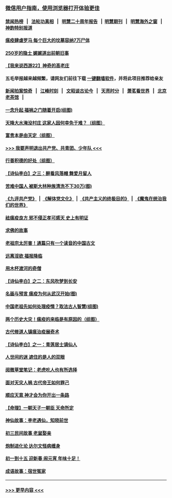 ### [微信用户指南，使用浏览器打开体验更佳](https://github.com/gfw-breaker/banned-news1/blob/master/indexes/wechat-guide.md?t=0)
#### [禁闻热榜](热点新闻.md?t=0)  &nbsp;&nbsp;|&nbsp;&nbsp; [法轮功真相](https://github.com/gfw-breaker/truth/blob/master/README.md?t=0) &nbsp;&nbsp;|&nbsp;&nbsp; [明慧二十周年报告](https://github.com/gfw-breaker/mh-reports/blob/master/README.md?t=0) &nbsp;&nbsp;|&nbsp;&nbsp;[明慧期刊](https://github.com/gfw-breaker/mh-qikan) &nbsp;&nbsp;|&nbsp;&nbsp; [明慧海外之窗](https://github.com/gfw-breaker/mh-news/blob/master/README.md?t=0) &nbsp;&nbsp;|&nbsp;&nbsp; [神韵特别报道](https://github.com/gfw-breaker/mh-news/blob/master/shenyun.md?t=0)
#### [瘟疫肆虐罗马 每个巨大的坟墓容纳7万尸体](../pages/prog647/a102769736.md?t=02051711) 
#### [250岁的隐士 娓娓道出前朝旧事](../pages/prog647/a102769724.md?t=02051711) 
#### [【我来说西游22】神奇的高老庄](../pages/prog647/a102769588.md?t=02051711) 
#### 五毛举报越来越频繁，请网友们前往下载 [一键翻墙软件](https://github.com/gfw-breaker/ssr-accounts)，并将此项目推荐给亲友
#### [新闻拍案惊奇](https://github.com/gfw-breaker/banned-news1/blob/master/pages/link4.md) &nbsp;&nbsp;|&nbsp;&nbsp; [江峰时刻](https://github.com/gfw-breaker/banned-news1/blob/master/pages/link4.md) &nbsp;&nbsp;|&nbsp;&nbsp; [文昭谈古论今](https://github.com/gfw-breaker/banned-news1/blob/master/pages/link4.md) &nbsp;&nbsp;|&nbsp;&nbsp; [天亮时分](https://github.com/gfw-breaker/banned-news1/blob/master/pages/link4.md) &nbsp;&nbsp;|&nbsp;&nbsp; [萧茗看世界](https://github.com/gfw-breaker/banned-news1/blob/master/pages/link4.md) &nbsp;&nbsp;|&nbsp;&nbsp; [北京老茶馆](https://github.com/gfw-breaker/banned-news1/blob/master/pages/link4.md) &nbsp;&nbsp;|&nbsp;&nbsp; 
#### [一念升起 福祸之门随着开启(组图)](../pages/prog647/a102768825.md?t=02051711) 
#### [天降大水淹没村庄 这家人因何幸免于难？（组图）](../pages/prog647/a102768813.md?t=02051711) 
#### [富贵本是由天定（组图）](../pages/prog647/a102767839.md?t=02051711) 
#### [>>> 我要声明退出共产党、共青团、少年队 <<<](https://github.com/begood0513/goodnews/blob/master/quit/letter.md) 
#### [行善积德的好处（组图）](../pages/prog647/a102767818.md?t=02051711) 
#### [【诗仙李白】之三：醉看风落帽 舞爱月留人](../pages/prog647/a102767267.md?t=02051711) 
#### [苦难中国人 被斯大林种族清洗不下30万(图)](../pages/prog647/a102767355.md?t=02051711) 
#### [《九评共产党》](https://github.com/begood0513/9ping.md/blob/master/README.md) &nbsp;|&nbsp; [《解体党文化》](../../../../jtdwh.md/blob/master/README.md)  &nbsp;|&nbsp; [《共产主义的终极目的》](../../../../gczydzjmd.md/blob/master/README.md) &nbsp;|&nbsp; [《魔鬼在统治我们的世界》](../../../../mgztzwmdsj.md/blob/master/README.md) 
#### [祛瘟疫良方 邪不侵正孝可感天 史上有明证](../pages/prog647/a102766434.md?t=02051711) 
#### [求佛的故事](../pages/prog647/a102766422.md?t=02051711) 
#### [老祖宗太厉害！通篇只有一个读音的中国古文](../pages/prog647/a102766206.md?t=02051711) 
#### [远离淫欲 福报降临](../pages/prog647/a102765378.md?t=02051711) 
#### [用木杯渡河的奇僧](../pages/prog647/a102765363.md?t=02051711) 
#### [【诗仙李白】之二：东风吹梦到长安](../pages/prog647/a102765209.md?t=02051711) 
#### [名画与预言 瘟疫为何从武汉开始(图)](../pages/prog647/a102764474.md?t=02051711) 
#### [中国老祖先如何处理疫情？取法古人智慧(组图)](../pages/prog647/a102764472.md?t=02051711) 
#### [两个历史大灾！瘟疫的来临是有原因的（组图）](../pages/prog647/a102764462.md?t=02051711) 
#### [古代修道人镇瘟治疫展奇术](../pages/prog647/a102764286.md?t=02051711) 
#### [【诗仙李白】之一：青莲居士谪仙人](../pages/prog647/a102764251.md?t=02051711) 
#### [人世间的迷 遮住的是人的双眼](../pages/prog647/a102763589.md?t=02051711) 
#### [阅微草堂笔记：老虎吃人也有所选择](../pages/prog647/a102763565.md?t=02051711) 
#### [面对天灾人祸 古代帝王如何罪己](../pages/prog647/a102762583.md?t=02051711) 
#### [顺应天意 神才会为你开出一条路](../pages/prog647/a102762633.md?t=02051711) 
#### [【命理】一朝天子一朝臣 天命所定](../pages/prog647/a102762621.md?t=02051711) 
#### [神仙故事：李老遇仙，知晓前世](../pages/prog647/a102761966.md?t=02051711) 
#### [初三民间故事 老鼠娶亲](../pages/prog647/a102761805.md?t=02051711) 
#### [炮制进化论 达尔文怪病缠身](../pages/prog647/a102761776.md?t=02051711) 
#### [初一到十五 迎新春 闹元宵 年味十足！](../pages/prog647/a102759846.md?t=02051711) 
#### [成语故事：宿世冤家](../pages/prog647/a102760020.md?t=02051711) 

----
#### [ >>> 更早内容 <<< ](../indexes/prog647-earlier.md)
